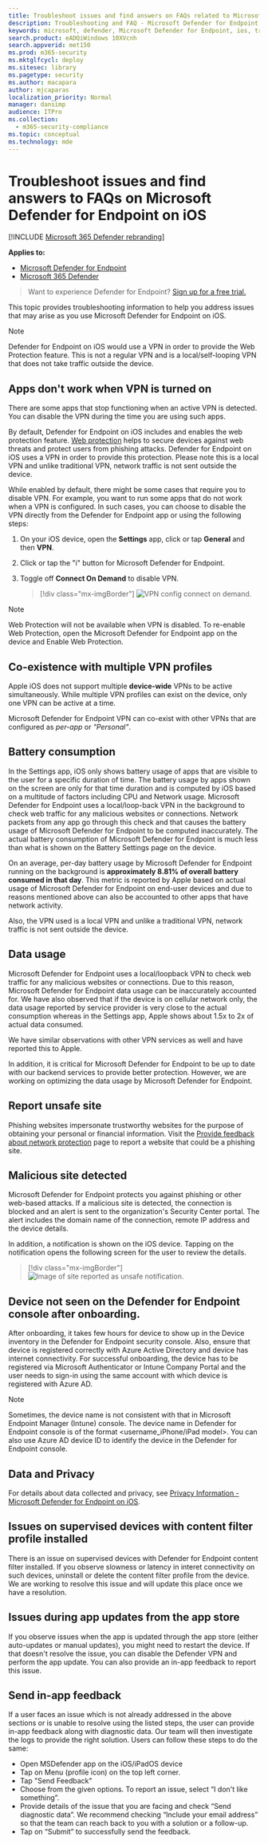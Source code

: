 ```yaml
---
title: Troubleshoot issues and find answers on FAQs related to Microsoft Defender for Endpoint on iOS
description: Troubleshooting and FAQ - Microsoft Defender for Endpoint on iOS
keywords: microsoft, defender, Microsoft Defender for Endpoint, ios, troubleshoot, faq, how to
search.product: eADQiWindows 10XVcnh
search.appverid: met150
ms.prod: m365-security
ms.mktglfcycl: deploy
ms.sitesec: library
ms.pagetype: security
ms.author: macapara
author: mjcaparas
localization_priority: Normal
manager: dansimp
audience: ITPro
ms.collection: 
  - m365-security-compliance
ms.topic: conceptual
ms.technology: mde
---
```


# Troubleshoot issues and find answers to FAQs on Microsoft Defender for Endpoint on iOS

[!INCLUDE [Microsoft 365 Defender rebranding](../../includes/microsoft-defender.md)]

**Applies to:**
- [Microsoft Defender for Endpoint](https://go.microsoft.com/fwlink/p/?linkid=2154037)
- [Microsoft 365 Defender](https://go.microsoft.com/fwlink/?linkid=2118804)

> Want to experience Defender for Endpoint? [Sign up for a free trial.](https://signup.microsoft.com/create-account/signup?products=7f379fee-c4f9-4278-b0a1-e4c8c2fcdf7e&ru=https://aka.ms/MDEp2OpenTrial?ocid=docs-wdatp-exposedapis-abovefoldlink)

This topic provides troubleshooting information to help you address issues that may arise as you use Microsoft Defender for Endpoint on iOS.



> [!NOTE]
> Defender for Endpoint on iOS would use a VPN in order to provide the Web Protection feature. This is not a regular VPN and is a local/self-looping VPN that does not take traffic outside the device.

## Apps don't work when VPN is turned on
There are some apps that stop functioning when an active VPN is detected. You can disable the VPN during the time you are using such apps. 

By default, Defender for Endpoint on iOS includes and enables the web protection feature. [Web protection](web-protection-overview.md) helps to secure devices against web threats and protect users from phishing attacks. Defender for Endpoint on iOS uses a VPN in order to provide this protection. Please note this is a local VPN and unlike traditional VPN, network traffic is not sent outside the device.

While enabled by default, there might be some cases that require you to disable VPN. For example, you want to run some apps that do not work when a VPN is configured. In such cases, you can choose to disable the VPN directly from the Defender for Endpoint app or using the following steps:

1. On your iOS device, open the **Settings** app, click or tap **General** and then **VPN**.
1. Click or tap the "i" button for Microsoft Defender for Endpoint.
1. Toggle off **Connect On Demand** to disable VPN.

    > [!div class="mx-imgBorder"]
    > ![VPN config connect on demand.](images/ios-vpn-config.png)

> [!NOTE]
> Web Protection will not be available when VPN is disabled. To re-enable Web Protection, open the Microsoft Defender for Endpoint app on the device and Enable Web Protection.

## Co-existence with multiple VPN profiles

Apple iOS does not support multiple **device-wide** VPNs to be active simultaneously. While multiple VPN profiles can exist on the device, only one VPN can be active at a time.

Microsoft Defender for Endpoint VPN can co-exist with other VPNs that are configured as *per-app* or *"Personal"*.

## Battery consumption

In the Settings app, iOS only shows battery usage of apps that are visible to the user for a specific duration of time. The battery usage by apps shown on the screen are only for that time duration and is computed by iOS based on a multitude of factors including CPU and Network usage. Microsoft Defender for Endpoint uses a local/loop-back VPN in the background to check web traffic for any malicious websites or connections. Network packets from any app go through this check and that causes the battery usage of Microsoft Defender for Endpoint to be computed inaccurately. The actual battery consumption of Microsoft Defender for Endpoint is much less than what is shown on the Battery Settings page on the device.

On an average, per-day battery usage by Microsoft Defender for Endpoint running on the background is **approximately 8.81% of overall battery consumed in that day**. This metric is reported by Apple based on actual usage of Microsoft Defender for Endpoint on end-user devices and due to reasons mentioned above can also be accounted to other apps that have network activity.

Also, the VPN used is a local VPN and unlike a traditional VPN, network traffic is not sent outside the device.

## Data usage

Microsoft Defender for Endpoint uses a local/loopback VPN to check web traffic for any malicious websites or connections. Due to this reason, Microsoft Defender for Endpoint data usage can be inaccurately accounted for. We have also observed that if the device is on cellular network only, the data usage reported by service provider is very close to the actual consumption whereas in the Settings app, Apple shows about 1.5x to 2x of actual data consumed.

We have similar observations with other VPN services as well and have reported this to Apple.

In addition, it is critical for Microsoft Defender for Endpoint to be up to date with our backend services to provide better protection. However, we are working on optimizing the data usage by Microsoft Defender for Endpoint.

## Report unsafe site

Phishing websites impersonate trustworthy websites for the purpose of obtaining your personal or financial information. Visit the [Provide feedback about network protection](https://www.microsoft.com/wdsi/support/report-unsafe-site) page to report a website that could be a phishing site.

## Malicious site detected

Microsoft Defender for Endpoint protects you against phishing or other web-based attacks. If a malicious site is detected, the connection is blocked and an alert is sent to the organization's Security Center portal. The alert includes the domain name of the connection, remote IP address and the device details.

In addition, a notification is shown on the iOS device. Tapping on the notification opens the following screen for the user to review the details.

> [!div class="mx-imgBorder"]
> ![Image of site reported as unsafe notification.](images/ios-phish-alert.png)

## Device not seen on the Defender for Endpoint console after onboarding.

After onboarding, it takes few hours for device to show up in the Device inventory in the Defender for Endpoint security console. Also, ensure that device is registered correctly with Azure Active Directory and device has internet connectivity. For successful onboarding, the device has to be registered via Microsoft Authenticator or Intune Company Portal and the user needs to sign-in using the same account with which device is registered with Azure AD.

> [!NOTE]
> Sometimes, the device name is not consistent with that in Microsoft Endpoint Manager (Intune) console. The device name in Defender for Endpoint console is of the format <username_iPhone/iPad model>. You can also use Azure AD device ID to identify the device in the Defender for Endpoint console.

## Data and Privacy

For details about data collected and privacy, see [Privacy Information - Microsoft Defender for Endpoint on iOS](ios-privacy.md).

## Issues on supervised devices with content filter profile installed

There is an issue on supervised devices with Defender for Endpoint content filter installed. If you observe slowness or latency in interet connectivity on such devices, uninstall or delete the content filter profile from the device. We are working to resolve this issue and will update this place once we have a resolution. 

## Issues during app updates from the app store

If you observe issues when the app is updated through the app store (either auto-updates or manual updates), you might need to restart the device. If that doesn't resolve the issue, you can disable the Defender VPN and perform the app update. You can also provide an in-app feedback to report this issue.

## Send in-app feedback

If a user faces an issue which is not already addressed in the above sections or is unable to resolve using the listed steps, the user can provide in-app feedback along with diagnostic data. Our team will then investigate the logs to provide the right solution. Users can follow these steps to do the same:

  - Open MSDefender app on the iOS/iPadOS device
  - Tap on Menu (profile icon) on the top left corner.
  - Tap "Send Feedback"
  - Choose from the given options. To report an issue, select “I don't like something”.
  - Provide details of the issue that you are facing and check “Send diagnostic data”. We recommend checking “Include your email address” so that the team can reach back to you with a solution or a follow-up.
  - Tap on “Submit” to successfully send the feedback.



